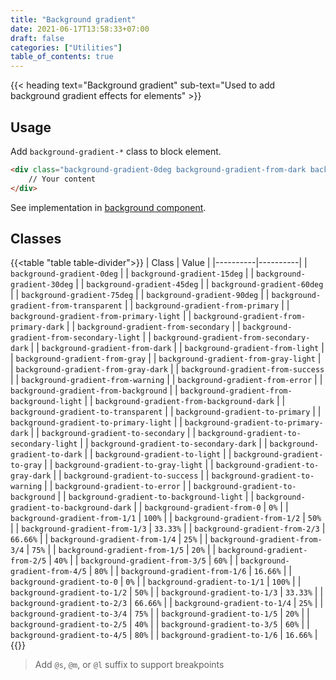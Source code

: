 ```yaml
---
title: "Background gradient"
date: 2021-06-17T13:58:33+07:00
draft: false
categories: ["Utilities"]
table_of_contents: true
---
```


{{< heading text="Background gradient" sub-text="Used to add background gradient effects for elements" >}}

## Usage

Add `background-gradient-*` class to block element.

``` html
<div class="background-gradient-0deg background-gradient-from-dark background-gradient-to-transparent">
    // Your content
</div>
```

See implementation in [background component](/documentation/components/background/#background-with-overlay).

## Classes

{{<table "table table-divider">}}
| Class | Value |
|----------|----------|
| `background-gradient-0deg` |
| `background-gradient-15deg` |
| `background-gradient-30deg` |
| `background-gradient-45deg` |
| `background-gradient-60deg` |
| `background-gradient-75deg` |
| `background-gradient-90deg` |
| `background-gradient-from-transparent` |
| `background-gradient-from-primary` |
| `background-gradient-from-primary-light` |
| `background-gradient-from-primary-dark` |
| `background-gradient-from-secondary` |
| `background-gradient-from-secondary-light` |
| `background-gradient-from-secondary-dark` |
| `background-gradient-from-dark` |
| `background-gradient-from-light` |
| `background-gradient-from-gray` |
| `background-gradient-from-gray-light` |
| `background-gradient-from-gray-dark` |
| `background-gradient-from-success` |
| `background-gradient-from-warning` |
| `background-gradient-from-error` |
| `background-gradient-from-background` |
| `background-gradient-from-background-light` |
| `background-gradient-from-background-dark` |
| `background-gradient-to-transparent` |
| `background-gradient-to-primary` |
| `background-gradient-to-primary-light` |
| `background-gradient-to-primary-dark` |
| `background-gradient-to-secondary` |
| `background-gradient-to-secondary-light` |
| `background-gradient-to-secondary-dark` |
| `background-gradient-to-dark` |
| `background-gradient-to-light` |
| `background-gradient-to-gray` |
| `background-gradient-to-gray-light` |
| `background-gradient-to-gray-dark` |
| `background-gradient-to-success` |
| `background-gradient-to-warning` |
| `background-gradient-to-error` |
| `background-gradient-to-background` |
| `background-gradient-to-background-light` |
| `background-gradient-to-background-dark` |
| `background-gradient-from-0` | `0%` |
| `background-gradient-from-1/1` | `100%` |
| `background-gradient-from-1/2` | `50%` |
| `background-gradient-from-1/3` | `33.33%` |
| `background-gradient-from-2/3` | `66.66%` |
| `background-gradient-from-1/4` | `25%` |
| `background-gradient-from-3/4` | `75%` |
| `background-gradient-from-1/5` | `20%` |
| `background-gradient-from-2/5` | `40%` |
| `background-gradient-from-3/5` | `60%` |
| `background-gradient-from-4/5` | `80%` |
| `background-gradient-from-1/6` | `16.66%` |
| `background-gradient-to-0` | `0%` |
| `background-gradient-to-1/1` | `100%` |
| `background-gradient-to-1/2` | `50%` |
| `background-gradient-to-1/3` | `33.33%` |
| `background-gradient-to-2/3` | `66.66%` |
| `background-gradient-to-1/4` | `25%` |
| `background-gradient-to-3/4` | `75%` |
| `background-gradient-to-1/5` | `20%` |
| `background-gradient-to-2/5` | `40%` |
| `background-gradient-to-3/5` | `60%` |
| `background-gradient-to-4/5` | `80%` |
| `background-gradient-to-1/6` | `16.66%` |
{{</table>}}

> Add `@s`, `@m`, or `@l` suffix to support breakpoints